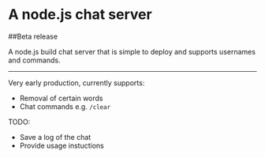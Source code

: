 # A node.js chat server

##Beta release

A node.js build chat server that is simple to deploy and supports usernames and commands.

----

Very early production, currently supports:
+ Removal of certain words
+ Chat commands e.g. `/clear`

TODO:
+ Save a log of the chat
+ Provide usage instuctions
